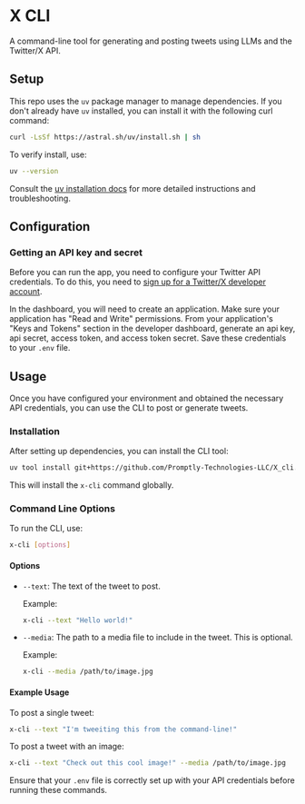 # X CLI

A command-line tool for generating and posting tweets using LLMs and the Twitter/X API.

## Setup

This repo uses the `uv` package manager to manage dependencies. If you don't already have `uv` installed, you can install it with the following curl command:

```bash
curl -LsSf https://astral.sh/uv/install.sh | sh
```

To verify install, use:

```bash
uv --version
```

Consult the [uv installation docs](https://astral.sh/uv/) for more detailed instructions and troubleshooting.

## Configuration

### Getting an API key and secret

Before you can run the app, you need to configure your Twitter API credentials. To do this, you need to [sign up for a Twitter/X developer account](https://developer.twitter.com/).

In the dashboard, you will need to create an application. Make sure your application has "Read and Write" permissions. From your application's "Keys and Tokens" section in the developer dashboard, generate an api key, api secret, access token, and access token secret. Save these credentials to your `.env` file.

## Usage

Once you have configured your environment and obtained the necessary API credentials, you can use the CLI to post or generate tweets.

### Installation

After setting up dependencies, you can install the CLI tool:

```bash
uv tool install git+https://github.com/Promptly-Technologies-LLC/X_cli.git
```

This will install the `x-cli` command globally.

### Command Line Options

To run the CLI, use:

```bash
x-cli [options]
```

#### Options

- `--text`: The text of the tweet to post.
  
  Example:
  ```bash
  x-cli --text "Hello world!"
  ```

- `--media`: The path to a media file to include in the tweet. This is optional.

  Example:
  ```bash
  x-cli --media /path/to/image.jpg
  ```

#### Example Usage

To post a single tweet:

```bash
x-cli --text "I'm tweeiting this from the command-line!"
```

To post a tweet with an image:

```bash
x-cli --text "Check out this cool image!" --media /path/to/image.jpg
```

Ensure that your `.env` file is correctly set up with your API credentials before running these commands.
